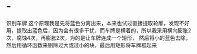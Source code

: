 # -
识别车牌
这个原理我是先将蓝色分离出来，本来也试过直接提取轮廓，发现不好用，提取出蓝色后，因为会有很多干扰，而车牌是横着的，所以我采用横向膨胀2次，腐蚀4次，再膨胀2次，为的是让车牌连成一个矩形，
然后将小的蓝色去除，然后用循环函数来剔除过大或过小的块，最后用矩形将车牌框起来
